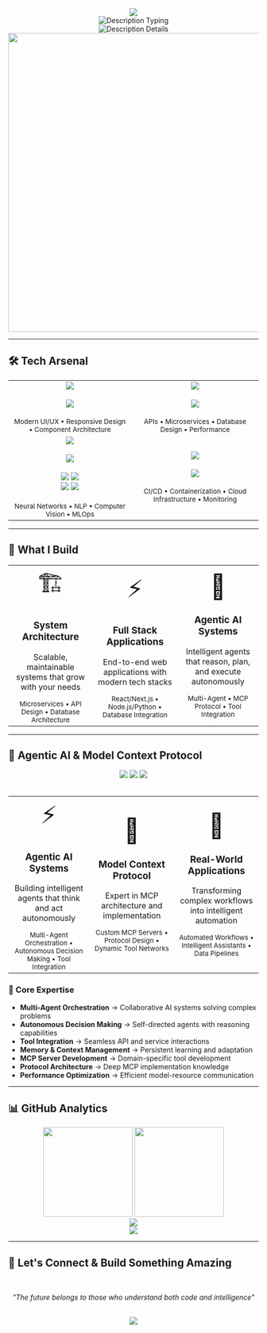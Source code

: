 <div align="center">
  <img src="https://capsule-render.vercel.app/api?type=waving&color=0:8B5CF6,50:A855F7,100:C084FC&height=200&section=header&text=TheOneWithDesire&fontSize=60&fontColor=FFFFFF&animation=fadeIn"/>
</div>

<div align="center">
  <img src="https://readme-typing-svg.herokuapp.com?font=JetBrains+Mono&weight=600&size=28&duration=3000&pause=800&color=A855F7&center=true&vCenter=true&width=900&lines=🎓+Computer+Engineering+Graduate;🚀+Full+Stack+Developer;🤖+Agentic+AI+Architect;⚡+Building+the+Future+with+Code" alt="Description Typing" />
</div>

<div align="center">
  <img src="https://readme-typing-svg.herokuapp.com?font=JetBrains+Mono&weight=500&size=22&duration=2500&pause=1000&color=C084FC&center=true&vCenter=true&width=900&lines=Crafting+intelligent+systems+that+think+%26+adapt;Python+%7C+TypeScript+%7C+AI+%7C+MCP+Expert;Transforming+ideas+into+scalable+solutions+🚀" alt="Description Details" />
</div>

<div align="center">
  <img width="600" src="https://user-images.githubusercontent.com/74038190/212284100-561aa473-3905-4a80-b561-0d28506553ee.gif">
</div>

---

## 🛠️ Tech Arsenal

<div align="center">
  <table>
    <tr>
      <td align="center" width="300">
        <img src="https://img.shields.io/badge/🎨_Frontend-667eea?style=for-the-badge&logoColor=white" />
        <br><br>
        <img src="https://skillicons.dev/icons?i=html,css,js,ts,react,nextjs,tailwind,vite&theme=dark" />
        <br><br>
        <sub>Modern UI/UX • Responsive Design • Component Architecture</sub>
      </td>
      <td align="center" width="300">
        <img src="https://img.shields.io/badge/⚙️_Backend-f5576c?style=for-the-badge&logoColor=white" />
        <br><br>
        <img src="https://skillicons.dev/icons?i=nodejs,express,python,fastapi,mysql,postgresql,mongodb,redis&theme=dark" />
        <br><br>
        <sub>APIs • Microservices • Database Design • Performance</sub>
      </td>
    </tr>
    <tr>
      <td align="center" width="300">
        <img src="https://img.shields.io/badge/🧠_AI_&_ML-00f2fe?style=for-the-badge&logoColor=white" />
        <br><br>
        <img src="https://skillicons.dev/icons?i=python,tensorflow,pytorch&theme=dark" />
        <br><br>
        <img src="https://img.shields.io/badge/OpenAI-000000?style=flat&logo=openai&logoColor=white" />
        <img src="https://img.shields.io/badge/Anthropic-D4A574?style=flat&logo=anthropic&logoColor=black" />
        <br>
        <img src="https://img.shields.io/badge/LangChain-87CEEB?style=flat&logo=chainlink&logoColor=black" />
        <img src="https://img.shields.io/badge/MCP-6366F1?style=flat&logo=protocol&logoColor=white" />
        <br><br>
        <sub>Neural Networks • NLP • Computer Vision • MLOps</sub>
      </td>
      <td align="center" width="300">
        <img src="https://img.shields.io/badge/🔧_DevOps-fee140?style=for-the-badge&logoColor=black" />
        <br><br>
        <img src="https://skillicons.dev/icons?i=git,github,docker,aws,vercel,vscode&theme=dark" />
        <br><br>
        <sub>CI/CD • Containerization • Cloud Infrastructure • Monitoring</sub>
      </td>
    </tr>
  </table>
</div>

---

## 🚀 What I Build

<div align="center">
  <table>
    <tr>
      <td align="center" width="300">
        <div style="font-size: 48px; margin-bottom: 16px;">🏗️</div>
        <h3>System Architecture</h3>
        <p>Scalable, maintainable systems that grow with your needs</p>
        <sub>Microservices • API Design • Database Architecture</sub>
      </td>
      <td align="center" width="300">
        <div style="font-size: 48px; margin-bottom: 16px;">⚡</div>
        <h3>Full Stack Applications</h3>
        <p>End-to-end web applications with modern tech stacks</p>
        <sub>React/Next.js • Node.js/Python • Database Integration</sub>
      </td>
      <td align="center" width="300">
        <div style="font-size: 48px; margin-bottom: 16px;">🤖</div>
        <h3>Agentic AI Systems</h3>
        <p>Intelligent agents that reason, plan, and execute autonomously</p>
        <sub>Multi-Agent • MCP Protocol • Tool Integration</sub>
      </td>
    </tr>
  </table>
</div>

---

## 🤖 Agentic AI & Model Context Protocol

<div align="center">
  <img src="https://img.shields.io/badge/⚡-Agentic_AI-6366F1?style=flat&logoColor=white" />
  <img src="https://img.shields.io/badge/🔗-MCP_Protocol-8B5CF6?style=flat&logoColor=white" />
  <img src="https://img.shields.io/badge/🧠-Multi_Agent-A855F7?style=flat&logoColor=white" />
</div>

<br>

<div align="center">
  <table>
    <tr>
      <td align="center" width="300">
        <div style="font-size: 48px; margin-bottom: 16px;">⚡</div>
        <h3>Agentic AI Systems</h3>
        <p>Building intelligent agents that think and act autonomously</p>
        <sub>Multi-Agent Orchestration • Autonomous Decision Making • Tool Integration</sub>
      </td>
      <td align="center" width="300">
        <div style="font-size: 48px; margin-bottom: 16px;">🔗</div>
        <h3>Model Context Protocol</h3>
        <p>Expert in MCP architecture and implementation</p>
        <sub>Custom MCP Servers • Protocol Design • Dynamic Tool Networks</sub>
      </td>
      <td align="center" width="300">
        <div style="font-size: 48px; margin-bottom: 16px;">🎯</div>
        <h3>Real-World Applications</h3>
        <p>Transforming complex workflows into intelligent automation</p>
        <sub>Automated Workflows • Intelligent Assistants • Data Pipelines</sub>
      </td>
    </tr>
  </table>
</div>

### 🧠 Core Expertise
- **Multi-Agent Orchestration** → Collaborative AI systems solving complex problems
- **Autonomous Decision Making** → Self-directed agents with reasoning capabilities  
- **Tool Integration** → Seamless API and service interactions
- **Memory & Context Management** → Persistent learning and adaptation
- **MCP Server Development** → Domain-specific tool development
- **Protocol Architecture** → Deep MCP implementation knowledge
- **Performance Optimization** → Efficient model-resource communication

---

## 📊 GitHub Analytics

<div align="center">
  <img height="180em" src="https://github-readme-stats.vercel.app/api?username=theonewithdesire&show_icons=true&theme=tokyonight&include_all_commits=true&count_private=true&hide_border=true&bg_color=0D1117&title_color=8B5CF6&icon_color=A855F7&text_color=FFFFFF"/>
  <img height="180em" src="https://github-readme-stats.vercel.app/api/top-langs/?username=theonewithdesire&layout=compact&langs_count=8&theme=tokyonight&hide_border=true&bg_color=0D1117&title_color=8B5CF6&text_color=FFFFFF"/>
</div>

<div align="center">
  <img src="https://github-readme-streak-stats.herokuapp.com/?user=theonewithdesire&theme=tokyonight&hide_border=true&background=0D1117&stroke=8B5CF6&ring=A855F7&fire=C084FC&currStreakLabel=FFFFFF"/>
</div>

<div align="center">
  <img src="https://github-readme-activity-graph.vercel.app/graph?username=theonewithdesire&theme=tokyo-night&bg_color=0D1117&color=8B5CF6&line=A855F7&point=C084FC&area=true&hide_border=true"/>
</div>

---

## 🌟 Let's Connect & Build Something Amazing

<div align="center">
  <br>
  <p><em>"The future belongs to those who understand both code and intelligence"</em></p>
  <br>
</div>

<div align="center">
  <img src="https://capsule-render.vercel.app/api?type=waving&color=0:8B5CF6,50:A855F7,100:C084FC&height=120&section=footer"/>
</div>
